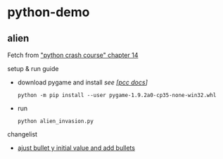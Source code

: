 # python-demo

## alien
Fetch from ["python crash course" chapter 14](https://github.com/ehmatthes/pcc/tree/master/chapter_14)


setup & run guide 

- download pygame and install *see [[pcc docs](http://ehmatthes.github.io/pcc/chapter_12/README.html)]*

    `python -m pip install --user pygame-1.9.2a0-cp35-none-win32.whl`

- run

    `python alien_invasion.py`
    
changelist

- [ajust bullet y initial value and add bullets](https://github.com/TomasJuan007/python-demo/commit/5c2bc512567ffb29a5f77eadb57df8ca0748c312)